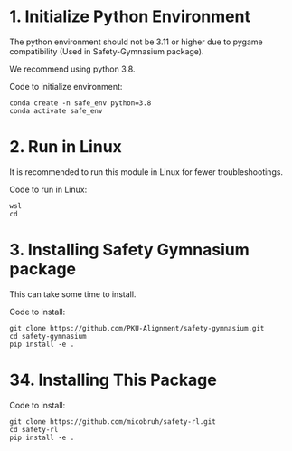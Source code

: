 # 1. Initialize Python Environment

The python environment should not be 3.11 or higher due to pygame compatibility (Used in Safety-Gymnasium package).

We recommend using python 3.8.

Code to initialize environment:
```
conda create -n safe_env python=3.8
conda activate safe_env
```

# 2. Run in Linux

It is recommended to run this module in Linux for fewer troubleshootings.

Code to run in Linux:
```
wsl
cd
```

# 3. Installing Safety Gymnasium package

This can take some time to install.

Code to install:
```
git clone https://github.com/PKU-Alignment/safety-gymnasium.git
cd safety-gymnasium
pip install -e .
```

# 34. Installing This Package

Code to install:
```
git clone https://github.com/micobruh/safety-rl.git
cd safety-rl
pip install -e .
```
